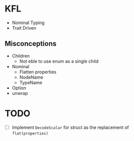 # KFL

- Nominal Typing
- Trait Driven

## Misconceptions

- Children
  - Not eble to use enum as a single child
- Nominal
  - Flatten properties
  - NodeName
  - TypeName
- Option
- unwrap

# TODO

- [ ] Implement `DecodeScalar` for struct as the replacement of `flat(properties)`
